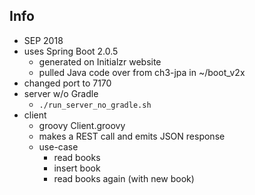 
## Info

* SEP 2018
* uses Spring Boot 2.0.5
    * generated on Initialzr website
    * pulled Java code over from ch3-jpa in ~/boot_v2x
* changed port to 7170
* server w/o Gradle
    * `./run_server_no_gradle.sh`
* client
    * groovy Client.groovy 
    * makes a REST call and emits JSON response
    * use-case
        * read books
        * insert book
        * read books again (with new book)
